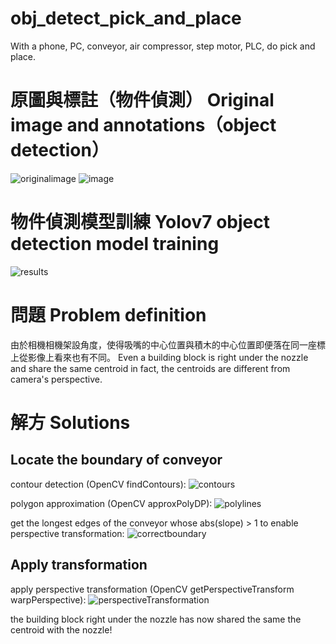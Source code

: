 # obj_detect_pick_and_place
With a phone, PC, conveyor, air compressor, step motor, PLC, do pick and place.

# 原圖與標註（物件偵測） Original image and annotations（object detection）
![originalimage](https://github.com/user-attachments/assets/fdf13b5f-bb10-4415-afdb-17134ad4b081)
![image](https://github.com/user-attachments/assets/0d30b725-68b6-4cc7-b786-431530f94720)

# 物件偵測模型訓練 Yolov7 object detection model training
![results](https://github.com/user-attachments/assets/188062dc-4a67-4f22-ad26-7482317c26fa)


# 問題 Problem definition
由於相機相機架設角度，使得吸嘴的中心位置與積木的中心位置即便落在同一座標上從影像上看來也有不同。
Even a building block is right under the nozzle and share the same centroid in fact, the centroids are different from camera's perspective. 

# 解方 Solutions

## Locate the boundary of conveyor

contour detection (OpenCV findContours):
![contours](https://github.com/user-attachments/assets/95a9c7d8-2022-4a2b-972f-399a308422c4)

polygon approximation (OpenCV approxPolyDP):
![polylines](https://github.com/user-attachments/assets/0e11c278-3874-4f7e-8c54-397ece75e07b)

get the longest edges of the conveyor whose abs(slope) > 1 to enable perspective transformation:
![correctboundary](https://github.com/user-attachments/assets/bf2f7e9b-1518-4b6e-8678-35a58a38d4e9)

## Apply transformation

apply perspective transformation (OpenCV getPerspectiveTransform warpPerspective):
![perspectiveTransformation](https://github.com/user-attachments/assets/498c69eb-6e3d-44fd-8242-bdea85b1bb50)

the building block right under the nozzle has now shared the same the centroid with the nozzle!
